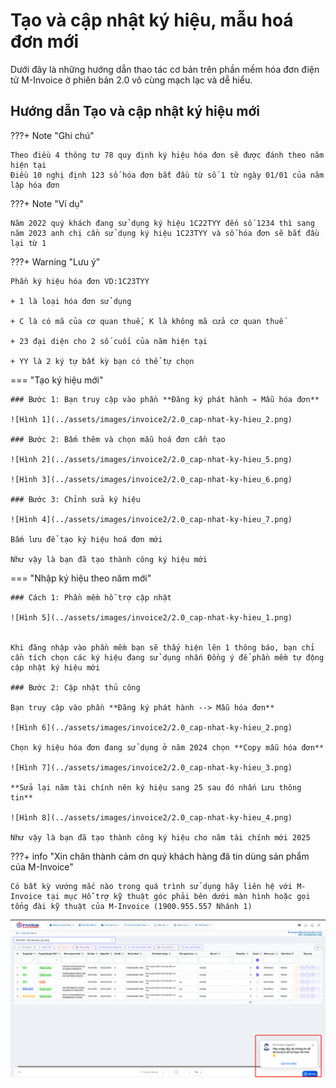 # **Tạo và cập nhật ký hiệu, mẫu hoá đơn mới**

Dưới đây là những hướng dẫn thao tác cơ bản trên phần mềm hóa đơn điện tử M-Invoice ở phiên bản 2.0 vô cùng mạch lạc và dễ hiểu.

## **Hướng dẫn Tạo và cập nhật ký hiệu mới**

???+ Note "Ghi chú"

    Theo điều 4 thông tư 78 quy định ký hiệu hóa đơn sẽ được đánh theo năm hiện tại
    Điều 10 nghị định 123 số hóa đơn bắt đầu từ số 1 từ ngày 01/01 của năm lập hóa đơn

???+ Note "Ví dụ"

    Năm 2022 quý khách đang sử dụng ký hiệu 1C22TYY đến số 1234 thì sang năm 2023 anh chị cần sử dụng ký hiệu 1C23TYY và số hóa đơn sẽ bắt đầu lại từ 1

???+ Warning "Lưu ý"

    Phần ký hiệu hóa đơn VD:1C23TYY

    + 1 là loại hóa đơn sử dụng

    + C là có mã của cơ quan thuế, K là không mã cửa cơ quan thuế

    + 23 đại diện cho 2 số cuối của năm hiện tại

    + YY là 2 ký tự bất kỳ bạn có thể tự chọn

=== "Tạo ký hiệu mới"

    ### Bước 1: Bạn truy cập vào phần **Đăng ký phát hành → Mẫu hóa đơn**

    ![Hình 1](../assets/images/invoice2/2.0_cap-nhat-ky-hieu_2.png)

    ### Bước 2: Bấm thêm và chọn mẫu hoá đơn cần tạo

    ![Hình 2](../assets/images/invoice2/2.0_cap-nhat-ky-hieu_5.png)

    ![Hình 3](../assets/images/invoice2/2.0_cap-nhat-ky-hieu_6.png)

    ### Bước 3: Chỉnh sửa ký hiệu

    ![Hình 4](../assets/images/invoice2/2.0_cap-nhat-ky-hieu_7.png)

    Bấm lưu để tạo ký hiệu hoá đơn mới

    Như vậy là bạn đã tạo thành công ký hiệu mới

=== "Nhập ký hiệu theo năm mới"

    ### Cách 1: Phần mềm hỗ trợ cập nhật

    ![Hình 5](../assets/images/invoice2/2.0_cap-nhat-ky-hieu_1.png)


    Khi đăng nhập vào phần mềm bạn sẽ thấy hiện lên 1 thông báo, bạn chỉ cần tích chọn các ký hiệu đang sử dụng nhấn Đồng ý để phần mềm tự động cập nhật ký hiệu mới

    ### Bước 2: Cập nhật thủ công

    Bạn truy cập vào phần **Đăng ký phát hành --> Mẫu hóa đơn**

    ![Hình 6](../assets/images/invoice2/2.0_cap-nhat-ky-hieu_2.png)

    Chọn ký hiệu hóa đơn đang sử dụng ở năm 2024 chọn **Copy mẫu hóa đơn**

    ![Hình 7](../assets/images/invoice2/2.0_cap-nhat-ky-hieu_3.png)

    **Sửa lại năm tài chính nên ký hiệu sang 25 sau đó nhấn Lưu thông tin**

    ![Hình 8](../assets/images/invoice2/2.0_cap-nhat-ky-hieu_4.png)

    Như vậy là bạn đã tạo thành công ký hiệu cho năm tài chính mới 2025

???+ info "Xin chân thành cảm ơn quý khách hàng đã tin dùng sản phẩm của M-Invoice"

    Có bất kỳ vướng mắc nào trong quá trình sử dụng hãy liên hệ với M-Invoice tại mục Hỗ trợ kỹ thuật góc phải bên dưới màn hình hoặc gọi tổng đài kỹ thuật của M-Invoice (1900.955.557 Nhánh 1)

![Hình 9](../assets/images/invoice2/hotro.png)
